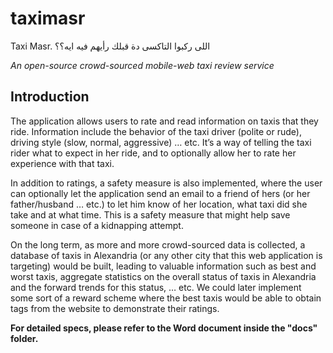 taximasr
========

Taxi Masr. اللى ركبوا التاكسى دة قبلك رأيهم فيه ايه؟؟

*An open-source crowd-sourced mobile-web taxi review service*

Introduction
------------

The application allows users to rate and read information on taxis that they ride. Information include the behavior of the taxi driver (polite or rude), driving style (slow, normal, aggressive) … etc. It’s a way of telling the taxi rider what to expect in her ride, and to optionally allow her to rate her experience with that taxi.

In addition to ratings, a safety measure is also implemented, where the user can optionally let the application send an email to a friend of hers (or her father/husband … etc.) to let him know of her location, what taxi did she take and at what time. This is a safety measure that might help save someone in case of a kidnapping attempt.

On the long term, as more and more crowd-sourced data is collected, a database of taxis in Alexandria (or any other city that this web application is targeting) would be built, leading to valuable information such as best and worst taxis, aggregate statistics on the overall status of taxis in Alexandria and the forward trends for this status, … etc. We could later implement some sort of a reward scheme where the best taxis would be able to obtain tags from the website to demonstrate their ratings.

**For detailed specs, please refer to the Word document inside the "docs" folder.**
